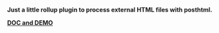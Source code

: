 **Just a little rollup plugin to process external HTML files with posthtml.**


[__DOC and DEMO__](https://amstramgram75.github.io/Amstramgram-Rollup-Plugins/)